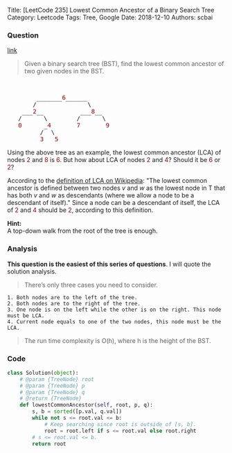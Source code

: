 Title: [LeetCode 235] Lowest Common Ancestor of a Binary Search Tree
Category: Leetcode
Tags: Tree, Google
Date: 2018-12-10
Authors: scbai

### Question 

[link](https://leetcode.com/problems/lowest-common-ancestor-of-a-binary-tree/)

<div class="entry bg-color bg-img font-color">
    <blockquote class="bg-color bg-img font-color">
        <p class="font-color bg-color bg-img">Given a binary search tree (BST), find the lowest common ancestor of two given nodes in the BST.</p>
    </blockquote>
    <p class="font-color bg-color bg-img"><span id="more-782" class="font-color"></span>
        <br>
    </p><pre class="bg-color bg-img font-color">        _______<span style="color: #990000;" class="font-color">6</span>______
       /              \
    ___<span style="color: #990000;" class="font-color">2</span>__          ___<span style="color: #990000;" class="font-color">8</span>__
   /      \        /      \
   <span style="color: #990000;" class="font-color">0</span>      _<span style="color: #990000;" class="font-color">4       7       9</span>
         /  \
         <span style="color: #990000;" class="font-color">3   5</span></pre>
    <p class="font-color bg-color bg-img">Using the above tree as an example, the lowest common ancestor (LCA) of nodes <span style="color: #990000;" class="font-color">2</span> and <span style="color: #990000;" class="font-color bg-color bg-img">8</span> is <span style="color: #990000;" class="font-color">6</span>. But how about LCA of nodes <span style="color: #990000;" class="font-color">2</span> and <span style="color: #990000;" class="font-color">4</span>? Should it be <span style="color: #990000;" class="font-color">6</span> or <span style="color: #990000;" class="font-color">2</span>?</p>
    <p class="font-color bg-color bg-img">According to the <a href="http://en.wikipedia.org/wiki/Least_common_ancestor" class="font-color">definition of LCA on  Wikipedia</a>: "The lowest common ancestor is defined between two nodes <em>v</em> and <em>w</em> as the lowest node in T that has both <em>v</em> and <em>w</em> as descendants (where we allow a node to be a descendant of itself)." Since a node can be a descendant of itself, the LCA of <span style="color: #990000;" class="font-color">2</span> and <span style="color: #990000;" class="font-color">4</span> should be <span style="color: #990000;" class="font-color">2</span>, according to this definition.</p>
    <p class="font-color bg-color bg-img"><strong>Hint:</strong>
        <br>A top-down walk from the root of the tree is enough.</p>
</div>

### Analysis 

__This question is the easiest of this series of questions__. I will quote the solution analysis.

> There’s only three cases you need to consider. 

    1. Both nodes are to the left of the tree.
    2. Both nodes are to the right of the tree.
    3. One node is on the left while the other is on the right. This node must be LCA. 
    4. Current node equals to one of the two nodes, this node must be the LCA. 

> The run time complexity is O(h), where h is the height of the BST. 

### Code

```python
class Solution(object):
    # @param {TreeNode} root
    # @param {TreeNode} p
    # @param {TreeNode} q
    # @return {TreeNode}
    def lowestCommonAncestor(self, root, p, q):
        s, b = sorted([p.val, q.val])
        while not s <= root.val <= b:
            # Keep searching since root is outside of [s, b].
            root = root.left if s <= root.val else root.right
        # s <= root.val <= b.
        return root
```